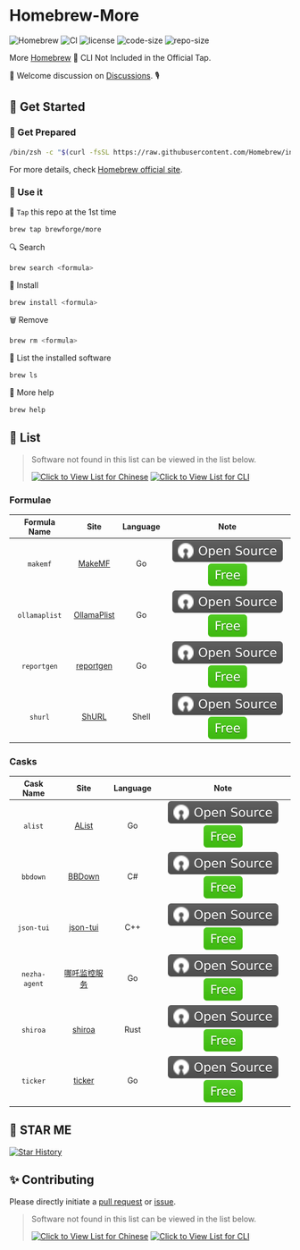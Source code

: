 # Homebrew-More

![Homebrew](https://img.shields.io/badge/-Homebrew-FBB040?labelColor=555555&logoColor=FFFFFF&logo=homebrew) ![CI](https://github.com/Brewforge/homebrew-more/actions/workflows/schedule.yml/badge.svg) ![license](https://img.shields.io/github/license/Brewforge/homebrew-more) ![code-size](https://img.shields.io/github/languages/code-size/Brewforge/homebrew-more) ![repo-size](https://img.shields.io/github/repo-size/Brewforge/homebrew-more)

More [Homebrew](https://github.com/Homebrew/brew) 🍺 CLI Not Included in the Official Tap.

👏 Welcome discussion on [Discussions](https://github.com/orgs/Brewforge/discussions). 🎙️

## 🍺 Get Started

### 🏃 Get Prepared

```sh
/bin/zsh -c "$(curl -fsSL https://raw.githubusercontent.com/Homebrew/install/master/install.sh)"
```

For more details, check [Homebrew official site](https://brew.sh/).

### 🚀 Use it

🚰 `Tap` this repo at the 1st time

```bash
brew tap brewforge/more
```

🔍 Search

```sh
brew search <formula>
```

🛒 Install

```sh
brew install <formula>
```

🗑️ Remove

```sh
brew rm <formula>
```

🧾 List the installed software

```sh
brew ls
```

🙏 More help

```sh
brew help
```

## 📝 List

> Software not found in this list can be viewed in the list below.
>
> [![Click to View List for Chinese](https://img.shields.io/badge/List_for_Chinese-red?style=for-the-badge&logo=homebrew&label=Click%20to%20view)](https://github.com/Brewforge/homebrew-chinese)
> [![Click to View List for CLI](https://img.shields.io/badge/List_for_Global-red?style=for-the-badge&logo=homebrew&label=Click%20to%20view)](https://github.com/Brewforge/homebrew-extras)

### Formulae

| Formula Name  |                      Site                      | Language |                 Note                 |
| :-----------: | :--------------------------------------------: | :------: | :----------------------------------: |
|   `makemf`    |   [MakeMF](https://github.com/Mrered/Gobin)    |    Go    | ![a](assets/a.svg)![1](assets/1.svg) |
| `ollamaplist` | [OllamaPlist](https://github.com/Mrered/Gobin) |    Go    | ![a](assets/a.svg)![1](assets/1.svg) |
|  `reportgen`  |  [reportgen](https://github.com/Mrered/Gobin)  |    Go    | ![a](assets/a.svg)![1](assets/1.svg) |
|    `shurl`    |   [ShURL](https://github.com/Mrered/yourlsh)   |  Shell   | ![a](assets/a.svg)![1](assets/1.svg) |

### Casks

|   Cask Name   |                        Site                         | Language |                 Note                 |
| :-----------: | :-------------------------------------------------: | :------: | :----------------------------------: |
|    `alist`    |           [AList](https://alist.nn.ci/zh)           |    Go    | ![a](assets/a.svg)![1](assets/1.svg) |
|   `bbdown`    |     [BBDown](https://github.com/nilaoda/BBDown)     |    C#    | ![a](assets/a.svg)![1](assets/1.svg) |
|  `json-tui`   | [json-tui](https://github.com/ArthurSonzogni/json-tui) |   C++    | ![a](assets/a.svg)![1](assets/1.svg) |
| `nezha-agent` |  [哪吒监控服务](https://github.com/nezhahq/agent)        |    Go    | ![a](assets/a.svg)![1](assets/1.svg) |
|   `shiroa`    | [shiroa](https://github.com/Myriad-Dreamin/shiroa)  |   Rust   | ![a](assets/a.svg)![1](assets/1.svg) |
|   `ticker`    | [ticker](https://github.com/achannarasappa/ticker)  |    Go    | ![a](assets/a.svg)![1](assets/1.svg) |

## 🌟 STAR ME

[![Star History](https://starchart.cc/Brewforge/homebrew-more.svg?variant=adaptive)](https://starchart.cc/Brewforge/homebrew-more)

## ✨ Contributing

Please directly initiate a [pull request](https://github.com/Brewforge/homebrew-more/compare) or [issue](https://github.com/Brewforge/homebrew-more/issues/new/choose).

<!-- ## ❤️ Sponsors -->

> Software not found in this list can be viewed in the list below.
>
> [![Click to View List for Chinese](https://img.shields.io/badge/List_for_Chinese-red?style=for-the-badge&logo=homebrew&label=Click%20to%20view)](https://github.com/Brewforge/homebrew-chinese)
> [![Click to View List for CLI](https://img.shields.io/badge/List_for_Global-red?style=for-the-badge&logo=homebrew&label=Click%20to%20view)](https://github.com/Brewforge/homebrew-extras)
